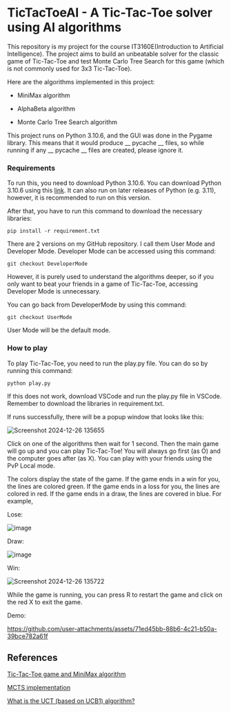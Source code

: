 # TicTacToeAI - A Tic-Tac-Toe solver using AI algorithms

This repository is my project for the course IT3160E(Introduction to Artificial Intelligence). The project aims to build an unbeatable solver for the classic game of Tic-Tac-Toe and test Monte Carlo Tree Search for this game (which is not commonly used for 3x3 Tic-Tac-Toe).

Here are the algorithms implemented in this project:

- MiniMax algorithm

- AlphaBeta algorithm

- Monte Carlo Tree Search algorithm

This project runs on Python 3.10.6, and the GUI was done in the Pygame library. This means that it would produce __ pycache __ files, so while running if any __ pycache __ files are created, please ignore it.

### Requirements

To run this, you need to download Python 3.10.6. You can download Python 3.10.6 using this [link](https://www.python.org/downloads/release/python-3106/). It can also run on later releases of Python (e.g. 3.11), however, it is recommended to run on this version. 

After that, you have to run this command to download the necessary libraries:
```
pip install -r requirement.txt
```

There are 2 versions on my GitHub repository. I call them User Mode and Developer Mode. Developer Mode can be accessed using this command:
```
git checkout DeveloperMode
```
However, it is purely used to understand the algorithms deeper, so if you only want to beat your friends in a game of Tic-Tac-Toe, accessing Developer Mode is unnecessary.

You can go back from DeveloperMode by using this command:
```
git checkout UserMode
```

User Mode will be the default mode.
### How to play

To play Tic-Tac-Toe, you need to run the play.py file. You can do so by running this command:
```
python play.py
```

If this does not work, download VSCode and run the play.py file in VSCode. Remember to download the libraries in requirement.txt.

If runs successfully, there will be a popup window that looks like this:

![Screenshot 2024-12-26 135655](https://github.com/user-attachments/assets/d3e6cd31-ebf7-4ff0-9a3b-9a871a764923)

Click on one of the algorithms then wait for 1 second. Then the main game will go up and you can play Tic-Tac-Toe! You will always go first (as O) and the computer goes after (as X). You can play with your friends using the PvP Local mode.

The colors display the state of the game. If the game ends in a win for you, the lines are colored green. If the game ends in a loss for you, the lines are colored in red. If the game ends in a draw, the lines are covered in blue. For example,

Lose:

![image](https://github.com/user-attachments/assets/b2735205-7213-45ed-88bd-39a8f034dce7)

Draw:

![image](https://github.com/user-attachments/assets/4f97cf2c-e6cd-4020-90b3-7f620cee8da5)

Win:

![Screenshot 2024-12-26 135722](https://github.com/user-attachments/assets/56f412a7-a4d4-4097-a95e-9b58f199fc53)

While the game is running, you can press R to restart the game and click on the red X to exit the game.

Demo:

https://github.com/user-attachments/assets/71ed45bb-88b6-4c21-b50a-39bce782a61f

## References
[Tic-Tac-Toe game and MiniMax algorithm](https://www.youtube.com/watch?v=LbTu0rwikwg&t=1946s)

[MCTS implementation](https://github.com/hayoung-kim/mcts-tic-tac-toe)

[What is the UCT (based on UCB1) algorithm?](https://en.wikipedia.org/wiki/Monte_Carlo_tree_search)
